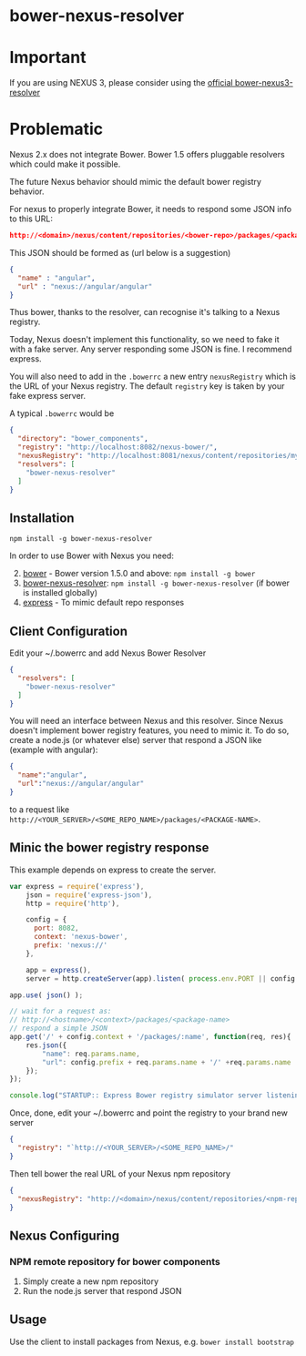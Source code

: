 # bower-nexus-resolver

# Important

If you are using NEXUS 3, please consider using the [official bower-nexus3-resolver](https://www.npmjs.com/package/bower-nexus3-resolver)

# Problematic

Nexus 2.x does not integrate Bower. Bower 1.5 offers pluggable resolvers which could make it possible.

The future Nexus behavior should mimic the default bower registry behavior.

For nexus to properly integrate Bower, it needs to respond some JSON info to this URL:
```json
http://<domain>/nexus/content/repositories/<bower-repo>/packages/<package-name>
```
This JSON should be formed as (url below is a suggestion)
```json
{
  "name" : "angular",
  "url" : "nexus://angular/angular"
}
```

Thus bower, thanks to the resolver, can recognise it's talking to a Nexus registry.

Today, Nexus doesn't implement this functionality, so we need to fake it with a fake server.
Any server responding some JSON is fine. I recommend express.

You will also need to add in the `.bowerrc` a new entry `nexusRegistry` which is the URL of your Nexus registry.
The default `registry` key is taken by your fake express server.

A typical `.bowerrc` would be
```json
{
  "directory": "bower_components",
  "registry": "http://localhost:8082/nexus-bower/",
  "nexusRegistry": "http://localhost:8081/nexus/content/repositories/my-bower-repository/",
  "resolvers": [
    "bower-nexus-resolver"
  ]
}
```


## Installation
`npm install -g bower-nexus-resolver`

In order to use Bower with Nexus you need:

2. [bower](https://www.npmjs.com/package/bower) - Bower version 1.5.0 and above: `npm install -g bower`
1. [bower-nexus-resolver](https://www.npmjs.com/package/bower-nexus-resolver): `npm install -g bower-nexus-resolver` (if bower is installed globally)
3. [express](https://www.npmjs.com/package/express) - To mimic default repo responses

## Client Configuration
Edit your ~/.bowerrc and add Nexus Bower Resolver
```json
{
  "resolvers": [
    "bower-nexus-resolver"
  ]
}
```

You will need an interface between Nexus and this resolver. Since Nexus doesn't implement bower registry features, you need to mimic it.
To do so, create a node.js (or whatever else) server that respond a JSON like (example with angular):
```json
{
  "name":"angular",
  "url":"nexus://angular/angular"
}
```
to a request like `http://<YOUR_SERVER>/<SOME_REPO_NAME>/packages/<PACKAGE-NAME>`.

## Minic the bower registry response

This example depends on express to create the server.

```js
var express = require('express'),
    json = require('express-json'),
    http = require('http'),

    config = {
      port: 8082,
      context: 'nexus-bower',
      prefix: 'nexus://'
    },

    app = express(),
    server = http.createServer(app).listen( process.env.PORT || config.port);

app.use( json() );

// wait for a request as: 
// http://<hostname>/<context>/packages/<package-name> 
// respond a simple JSON 
app.get('/' + config.context + '/packages/:name', function(req, res){
    res.json({
        "name": req.params.name,
        "url": config.prefix + req.params.name + '/' +req.params.name
    });
});

console.log("STARTUP:: Express Bower registry simulator server listening on port::", server.address().port, ", environment:: ", app.settings.env);
```


Once, done, edit your ~/.bowerrc and point the registry to your brand new server
```json
{
  "registry": "`http://<YOUR_SERVER>/<SOME_REPO_NAME>/"
}
```

Then tell bower the real URL of your Nexus npm repository
```json
{
  "nexusRegistry": "http://<domain>/nexus/content/repositories/<npm-repo>"
}
```

## Nexus Configuring 

### NPM remote repository for bower components
1. Simply create a new npm repository
2. Run the node.js server that respond JSON

## Usage

Use the client to install packages from Nexus, e.g. `bower install bootstrap`